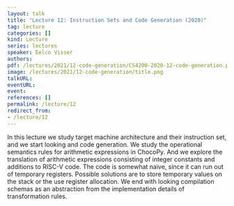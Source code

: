 ```yaml
---
layout: talk
title: "Lecture 12: Instruction Sets and Code Generation (2020)"
tag: lecture
categories: []
kind: Lecture
series: lectures
speaker: Eelco Visser
authors:
pdf: /lectures/2021/12-code-generation/CS4200-2020-12-code-generation.pdf
image: /lectures/2021/12-code-generation/title.png
talkURL:
eventURL:
event:
references: []
permalink: /lecture/12
redirect_from:
- /lecture/12
---
```


In this lecture we study target machine architecture and their instruction set, and we start looking and code generation. We study the operational semantics rules for arithmetic expressions in ChocoPy. And we explore the translation of arithmetic expressions consisting of integer constants and additions to RISC-V code. The code is somewhat naive, since it can run out of temporary registers. Possible solutions are to store temporary values on the stack or the use register allocation.
We end with looking compilation schemas as an abstraction from the implementation details of transformation rules.
